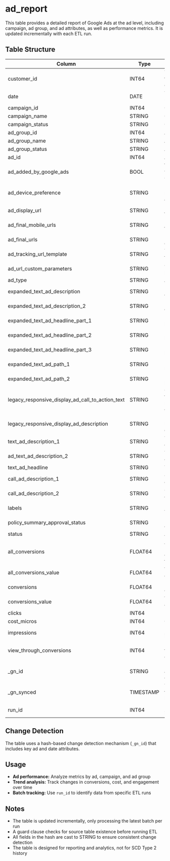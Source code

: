 # ad_report

This table provides a detailed report of Google Ads at the ad level, including campaign, ad group, and ad attributes, as well as performance metrics. It is updated incrementally with each ETL run.

## Table Structure

| Column                        | Type      | Description                                                        |
|-------------------------------|-----------|--------------------------------------------------------------------|
| customer_id                   | INT64     | The numeric ID of the customer/account                             |
| date                          | DATE      | The date for the reported metrics                                  |
| campaign_id                   | INT64     | Campaign ID                                                        |
| campaign_name                 | STRING    | Campaign name                                                      |
| campaign_status               | STRING    | Campaign status                                                    |
| ad_group_id                   | INT64     | Ad group ID                                                        |
| ad_group_name                 | STRING    | Ad group name                                                      |
| ad_group_status               | STRING    | Ad group status                                                    |
| ad_id                         | INT64     | Ad ID                                                              |
| ad_added_by_google_ads        | BOOL      | Whether the ad was added by Google Ads                             |
| ad_device_preference          | STRING    | Device preference for the ad                                       |
| ad_display_url                | STRING    | Display URL for the ad                                             |
| ad_final_mobile_urls          | STRING    | Final mobile URLs for the ad                                       |
| ad_final_urls                 | STRING    | Final URLs for the ad                                              |
| ad_tracking_url_template      | STRING    | Tracking URL template                                              |
| ad_url_custom_parameters      | STRING    | Custom URL parameters                                              |
| ad_type                       | STRING    | Ad type                                                            |
| expanded_text_ad_description  | STRING    | Expanded text ad description                                       |
| expanded_text_ad_description_2| STRING    | Expanded text ad description 2                                     |
| expanded_text_ad_headline_part_1 | STRING | Expanded text ad headline part 1                                   |
| expanded_text_ad_headline_part_2 | STRING | Expanded text ad headline part 2                                   |
| expanded_text_ad_headline_part_3 | STRING | Expanded text ad headline part 3                                   |
| expanded_text_ad_path_1       | STRING    | Expanded text ad path 1                                            |
| expanded_text_ad_path_2       | STRING    | Expanded text ad path 2                                            |
| legacy_responsive_display_ad_call_to_action_text | STRING | Call to action text for legacy responsive display ad               |
| legacy_responsive_display_ad_description | STRING | Description for legacy responsive display ad                       |
| text_ad_description_1         | STRING    | Text ad description 1                                              |
| ad_text_ad_description_2      | STRING    | Text ad description 2                                              |
| text_ad_headline              | STRING    | Text ad headline                                                   |
| call_ad_description_1         | STRING    | Call ad description 1                                              |
| call_ad_description_2         | STRING    | Call ad description 2                                              |
| labels                        | STRING    | Labels associated with the ad                                      |
| policy_summary_approval_status| STRING    | Policy summary approval status                                     |
| status                        | STRING    | Ad status                                                          |
| all_conversions               | FLOAT64   | All conversions (including cross-device and other types)           |
| all_conversions_value         | FLOAT64   | Value of all conversions                                           |
| conversions                   | FLOAT64   | Number of conversions                                              |
| conversions_value             | FLOAT64   | Value of conversions                                               |
| clicks                        | INT64     | Number of clicks                                                   |
| cost_micros                   | INT64     | Cost in micros                                                     |
| impressions                   | INT64     | Number of impressions                                              |
| view_through_conversions      | INT64     | Number of view-through conversions                                 |
| _gn_id                        | STRING    | Hash of key attributes for change detection                        |
| _gn_synced                    | TIMESTAMP | Timestamp when the record was loaded                               |
| run_id                        | INT64     | ETL batch run identifier                                           |

## Change Detection

The table uses a hash-based change detection mechanism (`_gn_id`) that includes key ad and date attributes.

## Usage

- **Ad performance:** Analyze metrics by ad, campaign, and ad group
- **Trend analysis:** Track changes in conversions, cost, and engagement over time
- **Batch tracking:** Use `run_id` to identify data from specific ETL runs

## Notes

- The table is updated incrementally, only processing the latest batch per run
- A guard clause checks for source table existence before running ETL
- All fields in the hash are cast to STRING to ensure consistent change detection
- The table is designed for reporting and analytics, not for SCD Type 2 history 